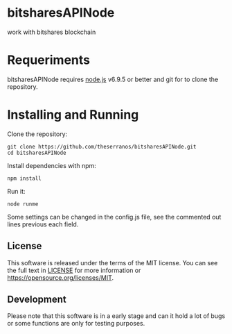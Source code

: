 # bitsharesAPINode
work with bitshares blockchain

# Requeriments
bitsharesAPINode requires <a href="https://nodejs.org">node.js</a> v6.9.5 or better and git for to clone the repository.

# Installing and Running
Clone the repository:

    git clone https://github.com/theserranos/bitsharesAPINode.git
    cd bitsharesAPINode

Install dependencies with npm:

    npm install

Run it:

    node runme
    
Some settings can be changed in the config.js file, see the commented out lines previous each field.

## License
This software is released under the terms of the MIT license. You can see the full text in [LICENSE](LICENSE) for more information or https://opensource.org/licenses/MIT.

## Development
Please note that this software is in a early stage and can it hold a lot of bugs or some functions are only for testing purposes.
